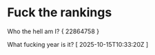 # Fuck the rankings

Who the hell am I?
{ 22864758 }

What fucking year is it?
[ 2025-10-15T10:33:20Z ]
